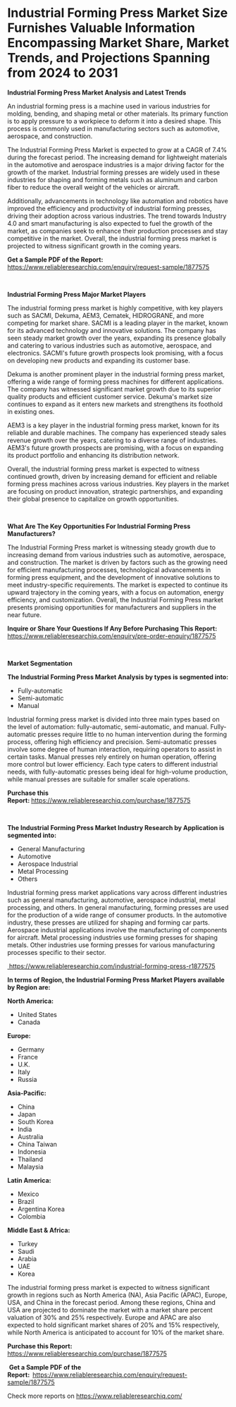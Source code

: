 <p><h1>Industrial Forming Press Market Size Furnishes Valuable Information Encompassing Market Share, Market Trends, and Projections Spanning from 2024 to 2031</h1></p><p><strong>Industrial Forming Press Market Analysis and Latest Trends</strong></p>
<p><p>An industrial forming press is a machine used in various industries for molding, bending, and shaping metal or other materials. Its primary function is to apply pressure to a workpiece to deform it into a desired shape. This process is commonly used in manufacturing sectors such as automotive, aerospace, and construction.</p><p>The Industrial Forming Press Market is expected to grow at a CAGR of 7.4% during the forecast period. The increasing demand for lightweight materials in the automotive and aerospace industries is a major driving factor for the growth of the market. Industrial forming presses are widely used in these industries for shaping and forming metals such as aluminum and carbon fiber to reduce the overall weight of the vehicles or aircraft.</p><p>Additionally, advancements in technology like automation and robotics have improved the efficiency and productivity of industrial forming presses, driving their adoption across various industries. The trend towards Industry 4.0 and smart manufacturing is also expected to fuel the growth of the market, as companies seek to enhance their production processes and stay competitive in the market. Overall, the industrial forming press market is projected to witness significant growth in the coming years.</p></p>
<p><strong>Get a Sample PDF of the Report:&nbsp;</strong> <a href="https://www.reliableresearchiq.com/enquiry/request-sample/1877575">https://www.reliableresearchiq.com/enquiry/request-sample/1877575</a></p>
<p>&nbsp;</p>
<p><strong>Industrial Forming Press Major Market Players</strong></p>
<p><p>The industrial forming press market is highly competitive, with key players such as SACMI, Dekuma, AEM3, Cematek, HIDROGRANE, and more competing for market share. SACMI is a leading player in the market, known for its advanced technology and innovative solutions. The company has seen steady market growth over the years, expanding its presence globally and catering to various industries such as automotive, aerospace, and electronics. SACMI's future growth prospects look promising, with a focus on developing new products and expanding its customer base.</p><p>Dekuma is another prominent player in the industrial forming press market, offering a wide range of forming press machines for different applications. The company has witnessed significant market growth due to its superior quality products and efficient customer service. Dekuma's market size continues to expand as it enters new markets and strengthens its foothold in existing ones.</p><p>AEM3 is a key player in the industrial forming press market, known for its reliable and durable machines. The company has experienced steady sales revenue growth over the years, catering to a diverse range of industries. AEM3's future growth prospects are promising, with a focus on expanding its product portfolio and enhancing its distribution network.</p><p>Overall, the industrial forming press market is expected to witness continued growth, driven by increasing demand for efficient and reliable forming press machines across various industries. Key players in the market are focusing on product innovation, strategic partnerships, and expanding their global presence to capitalize on growth opportunities.</p></p>
<p>&nbsp;</p>
<p><strong>What Are The Key Opportunities For Industrial Forming Press Manufacturers?</strong></p>
<p><p>The Industrial Forming Press market is witnessing steady growth due to increasing demand from various industries such as automotive, aerospace, and construction. The market is driven by factors such as the growing need for efficient manufacturing processes, technological advancements in forming press equipment, and the development of innovative solutions to meet industry-specific requirements. The market is expected to continue its upward trajectory in the coming years, with a focus on automation, energy efficiency, and customization. Overall, the Industrial Forming Press market presents promising opportunities for manufacturers and suppliers in the near future.</p></p>
<p><strong>Inquire or Share Your Questions If Any Before Purchasing This Report:</strong> <a href="https://www.reliableresearchiq.com/enquiry/pre-order-enquiry/1877575">https://www.reliableresearchiq.com/enquiry/pre-order-enquiry/1877575</a></p>
<p>&nbsp;</p>
<p><strong>Market Segmentation</strong></p>
<p><strong>The Industrial Forming Press Market Analysis by types is segmented into:</strong></p>
<p><ul><li>Fully-automatic</li><li>Semi-automatic</li><li>Manual</li></ul></p>
<p><p>Industrial forming press market is divided into three main types based on the level of automation: fully-automatic, semi-automatic, and manual. Fully-automatic presses require little to no human intervention during the forming process, offering high efficiency and precision. Semi-automatic presses involve some degree of human interaction, requiring operators to assist in certain tasks. Manual presses rely entirely on human operation, offering more control but lower efficiency. Each type caters to different industrial needs, with fully-automatic presses being ideal for high-volume production, while manual presses are suitable for smaller scale operations.</p></p>
<p><strong>Purchase this Report:&nbsp;</strong><a href="https://www.reliableresearchiq.com/purchase/1877575">https://www.reliableresearchiq.com/purchase/1877575</a></p>
<p>&nbsp;</p>
<p><strong>The Industrial Forming Press Market Industry Research by Application is segmented into:</strong></p>
<p><ul><li>General Manufacturing</li><li>Automotive</li><li>Aerospace Industrial</li><li>Metal Processing</li><li>Others</li></ul></p>
<p><p>Industrial forming press market applications vary across different industries such as general manufacturing, automotive, aerospace industrial, metal processing, and others. In general manufacturing, forming presses are used for the production of a wide range of consumer products. In the automotive industry, these presses are utilized for shaping and forming car parts. Aerospace industrial applications involve the manufacturing of components for aircraft. Metal processing industries use forming presses for shaping metals. Other industries use forming presses for various manufacturing processes specific to their sector.</p></p>
<p><a href="https://www.reliableresearchiq.com/industrial-forming-press-r1877575">&nbsp;https://www.reliableresearchiq.com/industrial-forming-press-r1877575</a></p>
<p><strong>In terms of Region, the Industrial Forming Press Market Players available by Region are:</strong></p>
<p>
    <p> <strong> North America: </strong>
        <ul>
            <li>United States</li>
            <li>Canada</li>
        </ul>
        </p> 
    <p> <strong> Europe: </strong>
        <ul>
            <li>Germany</li>
            <li>France</li>
            <li>U.K.</li>
            <li>Italy</li>
            <li>Russia</li>
        </ul>
        </p> 
    <p> <strong> Asia-Pacific: </strong>
        <ul>
            <li>China</li>
            <li>Japan</li>
            <li>South Korea</li>
            <li>India</li>
            <li>Australia</li>
            <li>China Taiwan</li>
            <li>Indonesia</li>
            <li>Thailand</li>
            <li>Malaysia</li>
        </ul>
        </p> 
    <p> <strong> Latin America: </strong>
        <ul>
            <li>Mexico</li>
            <li>Brazil</li>
            <li>Argentina Korea</li>
            <li>Colombia</li>
        </ul>
        </p> 
    <p> <strong> Middle East & Africa: </strong>
        <ul>
            <li>Turkey</li>
            <li>Saudi</li>
            <li>Arabia</li>
            <li>UAE</li>
            <li>Korea</li>
        </ul>
    </p>
    </p>
<p><p>The industrial forming press market is expected to witness significant growth in regions such as North America (NA), Asia Pacific (APAC), Europe, USA, and China in the forecast period. Among these regions, China and USA are projected to dominate the market with a market share percent valuation of 30% and 25% respectively. Europe and APAC are also expected to hold significant market shares of 20% and 15% respectively, while North America is anticipated to account for 10% of the market share.</p></p>
<p><strong>Purchase this Report: </strong><a href="https://www.reliableresearchiq.com/purchase/1877575">https://www.reliableresearchiq.com/purchase/1877575</a></p>
<p>&nbsp;<strong>Get a Sample PDF of the Report:&nbsp;&nbsp;</strong><a href="https://www.reliableresearchiq.com/enquiry/request-sample/1877575">https://www.reliableresearchiq.com/enquiry/request-sample/1877575</a></p>
<p><strong></strong></p>
<p>Check more reports on <a href="https://www.reliableresearchiq.com/">https://www.reliableresearchiq.com/</a></p>